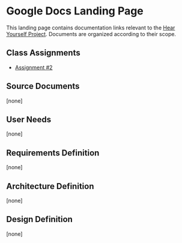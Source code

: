# Google Docs Landing Page
This landing page contains documentation links relevant to the [Hear Yourself Project](https://j-lyman.github.io/hear-yourself/). Documents are organized according to their scope.

## Class Assignments
* [Assignment #2](https://docs.google.com/document/d/1_UEt8V5hJuX-R8StRv7V6QATfcV-3DKuZ1dPLVP2kH4/edit?usp=sharing)

## Source Documents
[none]

## User Needs
[none]

## Requirements Definition
[none]

## Architecture Definition
[none]

## Design Definition
[none]

